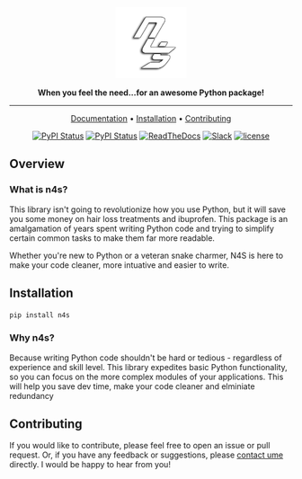 <div align="center">

<img src="logo.png" width="25%" height="25%" width="400px">

**When you feel the need...for an awesome Python package!**

______________________________________________________________________

<p align="center">
  <a href="https://need4swede.netlify.app/">Documentation</a> •
  <a href="#installation">Installation</a> •
  <a href="#contributing">Contributing</a>
</p>

[![PyPI Status](https://badge.fury.io/py/n4s.svg)](https://badge.fury.io/py/n4s.svg)
[![PyPI Status](https://pepy.tech/badge/n4s)](https://pepy.tech/project/n4s)
[![ReadTheDocs](https://readthedocs.org/projects/mlsync/badge/?version=latest)](https://need4swede.netlify.app/)
[![Slack](https://img.shields.io/badge/slack-chat-green.svg?logo=slack)](https://join.slack.com/t/mlsync/shared_invite/zt-1ap8axys5-awwIfDGR8OWP1oFRKZp6OQ)
[![license](https://img.shields.io/badge/License-Apache%202.0-blue.svg)](https://github.com/paletteml/mlsync/blob/master/LICENSE)

</div>

## Overview

### What is n4s?

This library isn't going to revolutionize how you use Python, but it will save you some money on hair loss treatments and ibuprofen. This package is an amalgamation of years spent writing Python code and trying to simplify certain common tasks to make them far more readable.

Whether you're new to Python or a veteran snake charmer, N4S is here to make your code cleaner, more intuative and easier to write.

## Installation

```sh
pip install n4s
```

### Why n4s?

Because writing Python code shouldn't be hard or tedious - regardless of experience and skill level.
This library expedites basic Python functionality, so you can focus on the more complex modules of your applications. This will help you save dev time, make your code cleaner and elminiate redundancy 

## Contributing

If you would like to contribute, please feel free to open an issue or pull request. Or, if you have any feedback or suggestions, please [contact ume](mailto:contact@mafshari.work) directly. I would be happy to hear from you!